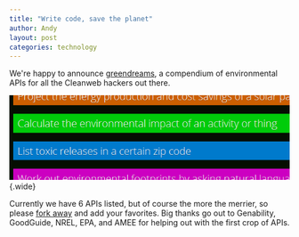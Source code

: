 ```yaml
---
title: "Write code, save the planet"
author: Andy
layout: post
categories: technology
---
```


We're happy to announce [greendreams](http://greendrea.ms), a compendium of environmental APIs for all the Cleanweb hackers out there.

[![greendreams screenshot](/images/greendreams.png)](http://greendrea.ms)
{.wide}

Currently we have 6 APIs listed, but of course the more the merrier, so please [fork away](https://github.com/brighterplanet/greendreams) and add your favorites. Big thanks go out to Genability, GoodGuide, NREL, EPA, and AMEE for helping out with the first crop of APIs.
